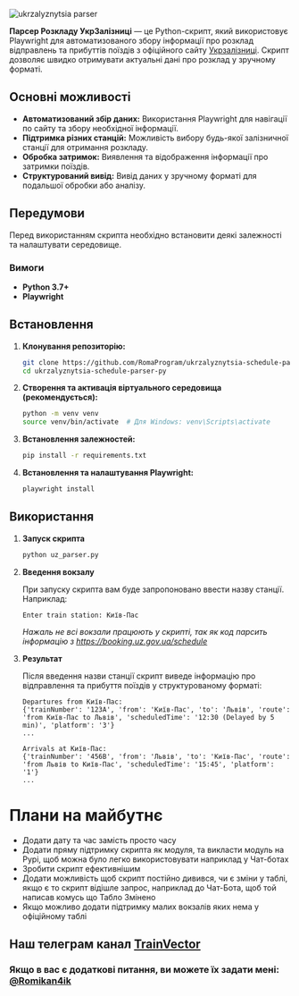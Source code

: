 ![ukrzalyznytsia parser](https://github.com/user-attachments/assets/eefcb792-057b-4f88-ab64-874330cbcc9c)


**Парсер Розкладу УкрЗалізниці** — це Python-скрипт, який використовує Playwright для автоматизованого збору інформації про розклад відправлень та прибуттів поїздів з офіційного сайту [Укрзалізниці](https://booking.uz.gov.ua/schedule). Скрипт дозволяє швидко отримувати актуальні дані про розклад у зручному форматі.

## Основні можливості

- **Автоматизований збір даних:** Використання Playwright для навігації по сайту та збору необхідної інформації.
- **Підтримка різних станцій:** Можливість вибору будь-якої залізничної станції для отримання розкладу.
- **Обробка затримок:** Виявлення та відображення інформації про затримки поїздів.
- **Структурований вивід:** Вивід даних у зручному форматі для подальшої обробки або аналізу.

## Передумови

Перед використанням скрипта необхідно встановити деякі залежності та налаштувати середовище.

### Вимоги

- **Python 3.7+**
- **Playwright**

## Встановлення

1. **Клонування репозиторію:**

    ```bash
    git clone https://github.com/RomaProgram/ukrzalyznytsia-schedule-parser-py.git
    cd ukrzalyznytsia-schedule-parser-py
    ```

2. **Створення та активація віртуального середовища (рекомендується):**

    ```bash
    python -m venv venv
    source venv/bin/activate  # Для Windows: venv\Scripts\activate
    ```

3. **Встановлення залежностей:**

    ```bash
    pip install -r requirements.txt
    ```

4. **Встановлення та налаштування Playwright:**

    ```bash
    playwright install
    ```

## Використання

1. **Запуск скрипта**

    ```bash
    python uz_parser.py
    ```

2. **Введення вокзалу**

    При запуску скрипта вам буде запропоновано ввести назву станції. Наприклад:

    ```
    Enter train station: Київ-Пас
    ```

    *Нажаль не всі вокзали працюють у скрипті, так як код парсить інформацію з https://booking.uz.gov.ua/schedule*

3. **Результат**

    Після введення назви станції скрипт виведе інформацію про відправлення та прибуття поїздів у структурованому форматі:

    ```
    Departures from Київ-Пас:
    {'trainNumber': '123A', 'from': 'Київ-Пас', 'to': 'Львів', 'route': 'from Київ-Пас to Львів', 'scheduledTime': '12:30 (Delayed by 5 min)', 'platform': '3'}
    ...

    Arrivals at Київ-Пас:
    {'trainNumber': '456B', 'from': 'Львів', 'to': 'Київ-Пас', 'route': 'from Львів to Київ-Пас', 'scheduledTime': '15:45', 'platform': '1'}
    ...
    ```

# Плани на майбутнє

- Додати дату та час замість просто часу
- Додати пряму підтримку скрипта як модуля, та викласти модуль на Pypi, щоб можна було легко використовувати наприклад у Чат-ботах
- Зробити скрипт ефективнішим
- Додати можливість щоб скрипт постійно дивився, чи є зміни у таблі, якщо є то скрипт відішле запрос, наприклад до Чат-Бота, щоб той написав комусь що Табло Змінено
- Якщо можливо додати підтримку малих вокзалів яких нема у офіційному таблі


## Наш телеграм канал [TrainVector](https://t.me/trainvector)
### Якщо в вас є додаткові питання, ви можете їх задати мені: [@Romikan4ik](https://t.me/Romikan4ik)

